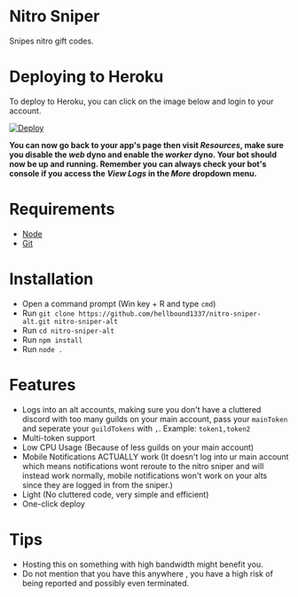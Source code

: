 # Nitro Sniper
Snipes nitro gift codes.

# Deploying to Heroku

To deploy to Heroku, you can click on the image below and login to your account.

[![Deploy](https://www.herokucdn.com/deploy/button.svg)](https://heroku.com/deploy?template=https://github.com/mohu22/discord-sniper/tree/master)

**You can now go back to your app's page then visit *Resources*, make sure you disable the *web* dyno and enable the *worker* dyno. Your bot should now be up and running. Remember you can always check your bot's console if you access the *View Logs* in the *More* dropdown menu.**

# Requirements
- [Node](https://nodejs.org/en/)
- [Git](https://git-scm.com/downloads)

# Installation
- Open a command prompt (Win key + R and type `cmd`)
- Run `git clone https://github.com/hellbound1337/nitro-sniper-alt.git nitro-sniper-alt`
- Run `cd nitro-sniper-alt`
- Run `npm install`
- Run `node .`

# Features
- Logs into an alt accounts, making sure you don't have a cluttered discord with too many guilds on your main account, pass your `mainToken` and seperate your `guildTokens` with `,`. Example: `token1,token2`
- Multi-token support
- Low CPU Usage (Because of less guilds on your main account)
- Mobile Notifications ACTUALLY work (It doesn't log into ur main account which means notifications wont reroute to the nitro sniper and will instead work normally, mobile notifications won't work on your alts since they are logged in from the sniper.)
- Light (No cluttered code, very simple and efficient)
- One-click deploy

# Tips
- Hosting this on something with high bandwidth might benefit you.
- Do not mention that you have this anywhere , you have a high risk of being reported and possibly even terminated.
